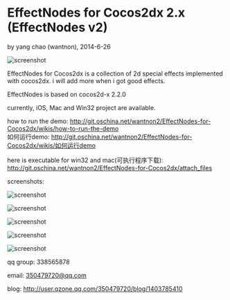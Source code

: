 EffectNodes for Cocos2dx 2.x (EffectNodes v2)
==========
by yang chao (wantnon), 2014-6-26  
  
![screenshot](http://git.oschina.net/wantnon2/EffectNodes-for-Cocos2dx/raw/master/demos/allDemos_proj/proj.ios/Icon-144.png)    
  
EffectNodes for Cocos2dx is a collection of 2d special effects implemented with cocos2dx. i will add more when i got good effects.   
  
EffectNodes is based on cocos2d-x 2.2.0   
   
currently, iOS, Mac and Win32 project are available.  
  
how to run the demo: http://git.oschina.net/wantnon2/EffectNodes-for-Cocos2dx/wikis/how-to-run-the-demo  
如何运行demo: http://git.oschina.net/wantnon2/EffectNodes-for-Cocos2dx/wikis/如何运行demo  
  
here is executable for win32 and mac(可执行程序下载): http://git.oschina.net/wantnon2/EffectNodes-for-Cocos2dx/attach_files  
  
screenshots:  
  
![screenshot](https://github.com/wantnon2/EffectNodes-for-cocos2dx/raw/v2/resource/screenshots/frontPage.png)  
  
![screenshot](https://github.com/wantnon2/EffectNodes-for-cocos2dx/raw/v2/resource/screenshots/lightningBolt.png)   
  
![screenshot](https://github.com/wantnon2/EffectNodes-for-cocos2dx/raw/v2/resource/screenshots/break.png)      
    
![screenshot](https://github.com/wantnon2/EffectNodes-for-cocos2dx/raw/v2/resource/screenshots/normalMapped.png)    
  
![screenshot](https://github.com/wantnon2/EffectNodes-for-cocos2dx/raw/v2/resource/screenshots/2DSoftShadow.png)    
  
qq group: 338565878   
  
email: 350479720@qq.com  
  
blog: http://user.qzone.qq.com/350479720/blog/1403785410